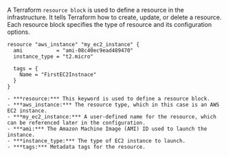 A Terraform `resource block` is used to define a resource in the infrastructure. It tells Terraform how to create, update, or delete a resource. Each resource block specifies the type of resource and its configuration options.

```
resource "aws_instance" "my_ec2_instance" {
  ami           = "ami-08c40ec9ead489470"
  instance_type = "t2.micro"

  tags = {
    Name = "FirstEC2Instnace"
  }
}

- ***resource:*** This keyword is used to define a resource block.
- ***aws_instance:*** The resource type, which in this case is an AWS EC2 instance.
- ***my_ec2_instance:*** A user-defined name for the resource, which can be referenced later in the configuration.
- ***ami:*** The Amazon Machine Image (AMI) ID used to launch the instance.
- ***instance_type:*** The type of EC2 instance to launch.
- ***tags:*** Metadata tags for the resource.